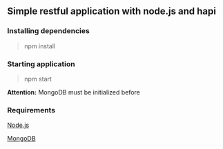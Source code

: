 ## Simple restful application with node.js and hapi

### Installing dependencies

> npm install

### Starting application

> npm start

**Attention:** MongoDB must be initialized before

### Requirements

[Node.js](http://nodejs.org)

[MongoDB](http://www.mongodb.com)
